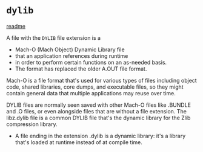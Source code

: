 # `dylib`

[readme](https://developer.apple.com/library/archive/documentation/DeveloperTools/Conceptual/DynamicLibraries/000-Introduction/Introduction.html#//apple_ref/doc/uid/TP40001908-SW1)

A file with the `DYLIB` file extension is a
* Mach-O (Mach Object) Dynamic Library file
* that an application references during runtime
* in order to perform certain functions on an as-needed basis.
* The format has replaced the older A.OUT file format.

Mach-O is a file format that's used for various types of files including object
code, shared libraries, core dumps, and executable files, so they might contain
general data that multiple applications may reuse over time.

DYLIB files are normally seen saved with other Mach-O files like .BUNDLE and .O
files, or even alongside files that are without a file extension. The libz.dylib
file is a common DYLIB file that's the dynamic library for the Zlib compression
library.

* A file ending in the extension .dylib is a dynamic library: it's a library that's loaded at runtime instead of at compile time.
